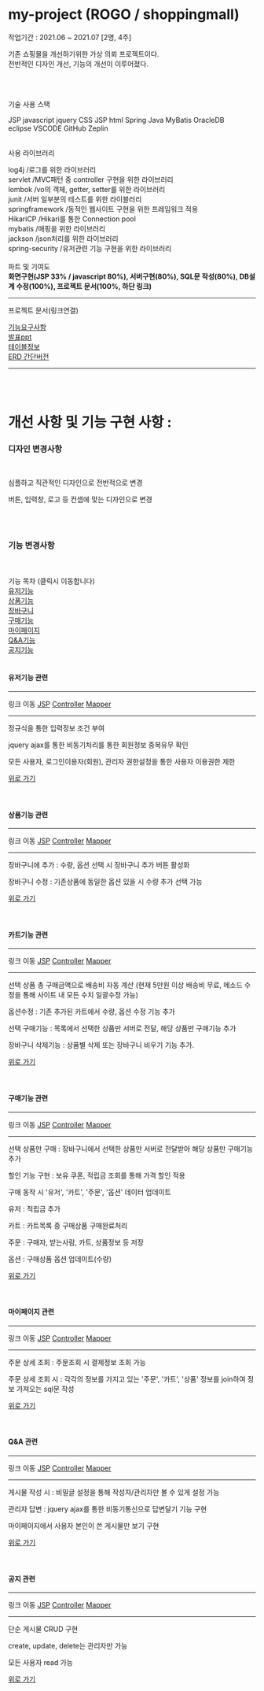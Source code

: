 # my-project (ROGO / shoppingmall)
<span>작업기간 : 2021.06 ~ 2021.07 [2명, 4주]</span> <br/>
<p>
  기존 쇼핑몰을 개선하기위한 가상 의뢰 프로젝트이다. <br/>
  전반적인 디자인 개선, 기능의 개선이 이루어졌다.
</p> 
<br/><br/>

<p>기술 사용 스택</p>
<span>JSP javascript jquery CSS JSP html Spring Java MyBatis OracleDB</span><br/>
<span>eclipse VSCODE GitHub Zeplin</span>
<br/><br/>

<p>사용 라이브러리</p>
<span>
  log4j     /로그를 위한 라이브러리<br/>
  servlet   /MVC패턴 중 controller 구현을 위한 라이브러리<br/>
  lombok    /vo의 객체, getter, setter를 위한 라이브러리<br/>
  junit     /서버 일부분의 테스트를 위한 라이블러리<br/>
  springframework   /동적인 웹사이트 구현을 위한 프레임워크 적용<br/>
  HikariCP    /Hikari를 통한 Connection pool <br/>
  mybatis   /매핑을 위한 라이브러리<br/>
  jackson   /json처리를 위한 라이브러리<br/>
  spring-security   /유저관련 기능 구현을 위한 라이브러리
</span>
<br/><br/>
<span>파트 및 기여도<br/> <strong> 화면구현(JSP 33% / javascript 80%), 서버구현(80%), SQL문 작성(80%), DB설계 수정(100%), 프로젝트 문서(100%, 하단 링크)</strong></span>

<hr/>
<p>프로젝트 문서(링크연결)</p>
<a href="https://github.com/dbsxortime/ROGO-shoppingmall/blob/main/%EA%B8%B0%ED%9A%8D_%EB%B0%9C%ED%91%9C/%EA%B8%B0%EB%8A%A5%EC%9A%94%EA%B5%AC%EC%82%AC%ED%95%AD.pdf">기능요구사항</a><br/>
<a href="https://github.com/dbsxortime/ROGO-shoppingmall/blob/main/%EA%B8%B0%ED%9A%8D_%EB%B0%9C%ED%91%9C/ppt.pdf">발표ppt</a><br/>
<a href="https://github.com/dbsxortime/ROGO-shoppingmall/blob/main/%EA%B8%B0%ED%9A%8D_%EB%B0%9C%ED%91%9C/DESC_TABLES">테이블정보</a><br/>
<a href="https://github.com/dbsxortime/ROGO-shoppingmall/blob/main/%EA%B8%B0%ED%9A%8D_%EB%B0%9C%ED%91%9C/SIMPLE-ERD.png">ERD 간단버전</a><br/>

<hr/>
<br/><br/>


# 개선 사항 및 기능 구현 사항 : 
<h3>디자인 변경사항 </h3> <br/>
<p>심플하고 직관적인 디자인으로 전반적으로 변경</p>
<p>버튼, 입력창, 로고 등 컨셉에 맞는 디자인으로 변경</p>

<br/><br id="top"/>
<h3>기능 변경사항 </h3> 
<br/><br/>
<span>기능 목차 (클릭시 이동합니다)</span><br/>
<a href="#user">유저기능</a><br/>
<a href="#product">상품기능</a><br/>
<a href="#cart">장바구니</a><br/>
<a href="#pay">구매기능</a><br/>
<a href="#mypage">마이페이지</a><br/>
<a href="#qna">Q&A기능</a><br/>
<a href="#notice">공지기능</a><br/>



<br id="user"/>
<h4>유저기능 관련</h4> 
<hr/>링크 이동
<a href="https://github.com/dbsxortime/my-project/tree/main/Project/src/main/webapp/WEB-INF/views/login">JSP</a>
<a href="https://github.com/dbsxortime/my-project/blob/main/Project/src/main/java/org/project/controller/UserController.java">Controller</a>
<a href="https://github.com/dbsxortime/my-project/blob/main/Project/src/main/resources/org/project/mapper/UserMapper.xml">Mapper</a>
<hr/>
<p>정규식을 통한 입력정보 조건 부여</p>
<p>jquery ajax를 통한 비동기처리를 통한 회원정보 중복유무 확인</p>
<p>모든 사용자, 로그인이용자(회원), 관리자 권한설정을 통한 사용자 이용권한 제한 </p>
<a href="#top">위로 가기</a>
<br/><br/>

<br id="product"/>
<h4>상품기능 관련</h4>
<hr/>링크 이동
<a href="https://github.com/dbsxortime/my-project/blob/main/Project/src/main/webapp/WEB-INF/views/shoppingmall/product/product.jsp">JSP</a>
<a href="https://github.com/dbsxortime/my-project/blob/main/Project/src/main/java/org/project/controller/ProductController.java">Controller</a>
<a href="https://github.com/dbsxortime/my-project/blob/main/Project/src/main/resources/org/project/mapper/ProductMapper.xml">Mapper</a>
<hr/>
<p>장바구니에 추가 : 수량, 옵션 선택 시 장바구니 추가 버튼 활성화</p>
<p>장바구니 수정 : 기존상품에 동일한 옵션 있을 시 수량 추가 선택 가능</p>
<a href="#top">위로 가기</a>
<br/><br/>

<br id="cart"/>
<h4>카트기능 관련</h4>
<hr/>링크 이동
<a href="https://github.com/dbsxortime/my-project/blob/main/Project/src/main/webapp/WEB-INF/views/shoppingmall/cart/cart.jsp">JSP</a>
<a href="https://github.com/dbsxortime/my-project/blob/main/Project/src/main/java/org/project/controller/CartController.java">Controller</a>
<a href="https://github.com/dbsxortime/my-project/blob/main/Project/src/main/resources/org/project/mapper/CartMapper.xml">Mapper</a>
<hr/>
<p>선택 상품 총 구매금액으로 배송비 자동 계산 (현재 5만원 이상 배송비 무료, 메소드 수정을 통해 사이트 내 모든 수치 일괄수정 가능)</p>
<p>옵션수정 : 기존 추가된 카트에서 수량, 옵션 수정 기능 추가</p>
<p>선택 구매기능 : 목록에서 선택한 상품만 서버로 전달, 해당 상품만 구매기능 추가</p>
<p>장바구니 삭제기능 : 상품별 삭제 또는 장바구니 비우기 기능 추가.</p>
<a href="#top">위로 가기</a>
<br/><br/>

<br id="pay"/>
<h4>구매기능 관련</h4>
<hr/>링크 이동
<a href="https://github.com/dbsxortime/my-project/blob/main/Project/src/main/webapp/WEB-INF/views/shoppingmall/pay/pay.jsp">JSP</a>
<a href="https://github.com/dbsxortime/my-project/blob/main/Project/src/main/java/org/project/controller/PayController.java">Controller</a>
<a href="https://github.com/dbsxortime/my-project/blob/main/Project/src/main/resources/org/project/mapper/PayMapper.xml">Mapper</a>
<hr/>
<p>선택 상품만 구매 : 장바구니에서 선택한 상품만 서버로 전달받아 해당 상품만 구매기능 추가</p>
<p>할인 기능 구현 : 보유 쿠폰, 적립금 조회를 통해 가격 할인 적용</p>
<p>구매 동작 시 '유저', '카트', '주문', '옵션' 데이터 업데이트</p>
<p>유저 : 적립금 추가</p>
<p>카트 : 카트목록 중 구매상품 구매완료처리</p>
<p>주문 : 구매자, 받는사람, 카트, 상품정보 등 저장</p>
<p>옵션 : 구매상품 옵션 업데이트(수량)</p>
<a href="#top">위로 가기</a>
<br/><br/>

<br id="mypage"/>
<h4>마이페이지 관련</h4>
<hr/>링크 이동
<a href="https://github.com/dbsxortime/my-project/blob/main/Project/src/main/webapp/WEB-INF/views/shoppingmall/mypage/mypage.jsp">JSP</a>
<a href="https://github.com/dbsxortime/my-project/blob/main/Project/src/main/java/org/project/controller/MyPageController.java">Controller</a>
<a href="https://github.com/dbsxortime/my-project/blob/main/Project/src/main/resources/org/project/mapper/MyPageMapper.xml">Mapper</a>
<hr/>
<p>주문 상세 조회 : 주문조회 시 결제정보 조회 가능</p>
<p>주문 상세 조회 시 : 각각의 정보를 가지고 있는 '주문', '카트', '상품' 정보를 join하여 정보 가져오는 sql문 작성</p>
<a href="#top">위로 가기</a>
<br/><br/>

<br id="qna"/>
<h4>Q&A 관련</h4>
<hr/>링크 이동
<a href="https://github.com/dbsxortime/my-project/blob/main/Project/src/main/webapp/WEB-INF/views/shoppingmall/QandA/list.jsp">JSP</a>
<a href="https://github.com/dbsxortime/my-project/blob/main/Project/src/main/java/org/project/controller/QandAController.java">Controller</a>
<a href="https://github.com/dbsxortime/my-project/blob/main/Project/src/main/resources/org/project/mapper/QandAMapper.xml">Mapper</a>
<hr/>
<p>게시물 작성 시 : 비밀글 설정을 통해 작성자/관리자만 볼 수 있게 설정 가능</p>
<p>관리자 답변 : jquery ajax를 통한 비동기통신으로 답변달기 기능 구현</p>
<p>마이페이지에서 사용자 본인이 쓴 게시물만 보기 구현</p>
<a href="#top">위로 가기</a>
<br/><br/>

<br id="notice"/>
<h4>공지 관련</h4>
<hr/>링크 이동
<a href="https://github.com/dbsxortime/my-project/blob/main/Project/src/main/webapp/WEB-INF/views/shoppingmall/notice/list.jsp">JSP</a>
<a href="https://github.com/dbsxortime/my-project/blob/main/Project/src/main/java/org/project/controller/NoticeController.java">Controller</a>
<a href="https://github.com/dbsxortime/my-project/blob/main/Project/src/main/resources/org/project/mapper/NoticeMapper.xml">Mapper</a>
<hr/>
<p>단순 게시물 CRUD 구현</p>
<p>create, update, delete는 관리자만 가능</p>
<p>모든 사용자 read 가능</p>
<a href="#top">위로 가기</a>
